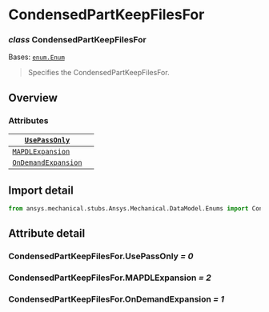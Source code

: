 # CondensedPartKeepFilesFor

### *class* CondensedPartKeepFilesFor

Bases: [`enum.Enum`](https://docs.python.org/3/library/enum.html#enum.Enum)

> Specifies the CondensedPartKeepFilesFor.

> <!-- !! processed by numpydoc !! -->

## Overview

### Attributes

| [`UsePassOnly`](#CondensedPartKeepFilesFor.UsePassOnly)             |    |
|---------------------------------------------------------------------|----|
| [`MAPDLExpansion`](#CondensedPartKeepFilesFor.MAPDLExpansion)       |    |
| [`OnDemandExpansion`](#CondensedPartKeepFilesFor.OnDemandExpansion) |    |

## Import detail

```python
from ansys.mechanical.stubs.Ansys.Mechanical.DataModel.Enums import CondensedPartKeepFilesFor
```

## Attribute detail

### CondensedPartKeepFilesFor.UsePassOnly *= 0*

### CondensedPartKeepFilesFor.MAPDLExpansion *= 2*

### CondensedPartKeepFilesFor.OnDemandExpansion *= 1*
